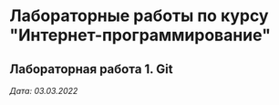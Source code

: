 # Лабораторные работы по курсу "Интернет-программирование"
## Лабораторная работа 1. Git

*Дата: 03.03.2022*
